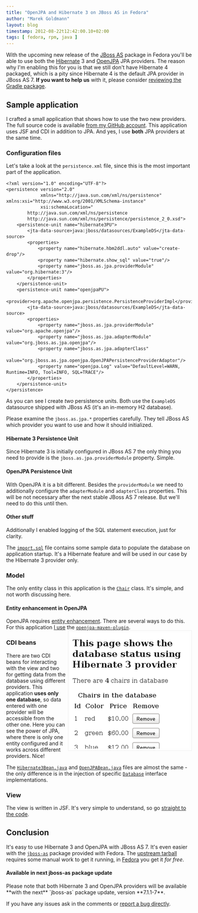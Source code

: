 ```yaml
---
title: "OpenJPA and Hibernate 3 on JBoss AS in Fedora"
author: "Marek Goldmann"
layout: blog
timestamp: 2012-08-22t12:42:00.10+02:00
tags: [ fedora, rpm, java ]
---
```


With the upcoming new release of the [JBoss AS](http://www.jboss.org/as7) package in Fedora you'll be able to use both the [Hibernate](http://www.hibernate.org/) 3 and [OpenJPA](http://openjpa.apache.org/) JPA providers. The reason why I'm enabling this for you is that we still don't have Hibernate 4 packaged, which is a pity since Hibernate 4 is the default JPA provider in JBoss AS 7. **If you want to help us** with it, please consider [reviewing the Gradle package](https://bugzilla.redhat.com/show_bug.cgi?id=809950).

## Sample application

I crafted a small application that shows how to use the two new providers. The full source code is available [from my GitHub account](https://github.com/goldmann/jboss-as-hibernate3-openjpa). This application uses JSF and CDI in addition to JPA. And yes, I use **both** JPA providers at the same time.

### Configuration files

Let's take a look at the `persistence.xml` file, since this is the most important part of the application.

    <?xml version="1.0" encoding="UTF-8"?>
    <persistence version="2.0"
                 xmlns="http://java.sun.com/xml/ns/persistence" xmlns:xsi="http://www.w3.org/2001/XMLSchema-instance"
                 xsi:schemaLocation="
            http://java.sun.com/xml/ns/persistence
            http://java.sun.com/xml/ns/persistence/persistence_2_0.xsd">
        <persistence-unit name="hibernate3PU">
            <jta-data-source>java:jboss/datasources/ExampleDS</jta-data-source>
            <properties>
                <property name="hibernate.hbm2ddl.auto" value="create-drop"/>
                <property name="hibernate.show_sql" value="true"/>
                <property name="jboss.as.jpa.providerModule" value="org.hibernate:3"/>
            </properties>
        </persistence-unit>
        <persistence-unit name="openjpaPU">
            <provider>org.apache.openjpa.persistence.PersistenceProviderImpl</provider>
            <jta-data-source>java:jboss/datasources/ExampleDS</jta-data-source>
            <properties>
                <property name="jboss.as.jpa.providerModule" value="org.apache.openjpa"/>
                <property name="jboss.as.jpa.adapterModule" value="org.jboss.as.jpa.openjpa"/>
                <property name="jboss.as.jpa.adapterClass"
                          value="org.jboss.as.jpa.openjpa.OpenJPAPersistenceProviderAdaptor"/>
                <property name="openjpa.Log" value="DefaultLevel=WARN, Runtime=INFO, Tool=INFO, SQL=TRACE"/>
            </properties>
        </persistence-unit>
    </persistence>

As you can see I create *two* persistence units. Both use the `ExampleDS` datasource shipped with JBoss AS (it's an in-memory H2 database).

Please examine the `jboss.as.jpa.*` properties carefully. They tell JBoss AS which provider you want to use and how it should initialized.

#### Hibernate 3 Persistence Unit

Since Hibernate 3 is initially configured in JBoss AS 7 the only thing you need to provide is the `jboss.as.jpa.providerModule` property. Simple.

#### OpenJPA Persistence Unit

With OpenJPA it is a bit different. Besides the `providerModule` we need to additionally configure the `adapterModule` and `adapterClass` properties. This will be not necessary after the next stable JBoss AS 7 release. But we'll need to do this until then.

#### Other stuff

Additionally I enabled logging of the SQL statement execution, just for clarity.

The [`import.sql`](https://github.com/goldmann/jboss-as-hibernate3-openjpa/blob/master/src/main/resources/import.sql) file contains some sample data to populate the database on application startup. It's a Hibernate feature and will be used in our case by the Hibernate 3 provider only.

### Model

The only entity class in this application is the [`Chair`](https://github.com/goldmann/jboss-as-hibernate3-openjpa/blob/master/src/main/java/pl/goldmann/as7/model/Chair.java) class. It's simple, and not worth discussing here.
 
<div class="alert alert-info"><h4>Entity enhancement in OpenJPA</h4>OpenJPA requires <a href="http://openjpa.apache.org/entity-enhancement.html">entity enhancement</a>. There are several ways to do this. For this application <a href="https://github.com/goldmann/jboss-as-hibernate3-openjpa/blob/master/pom.xml#L171">I use</a> the <a href="http://openjpa.apache.org/enhancement-with-maven.html"><code>openjpa-maven-plugin</code></a>.</div>

<img style="float:right; border: 1px solid #eee; padding: 5px; margin-left: 5px;" alt="Hibernate 3 in action" title="Hibernate 3 in action" src="/images/hibernate3-jpa-application.png" />

### CDI beans

There are two CDI beans for interacting with the view and two for getting data from the database using different providers. This application **uses only one database**, so data entered with one provider will be accessible from the other one. Here you can see the power of JPA, where there is only one entity configured and it works across different providers. Nice!

The [`Hibernate3Bean.java`](https://github.com/goldmann/jboss-as-hibernate3-openjpa/blob/master/src/main/java/pl/goldmann/as7/bean/impl/Hibernate3Bean.java) and [`OpenJPABean.java`](https://github.com/goldmann/jboss-as-hibernate3-openjpa/blob/master/src/main/java/pl/goldmann/as7/bean/impl/OpenJPABean.java) files are almost the same - the only difference is in the injection of specific [`Database`](https://github.com/goldmann/jboss-as-hibernate3-openjpa/blob/master/src/main/java/pl/goldmann/as7/jpa/Database.java) interface implementations.

### View

The view is written in JSF. It's very simple to understand, so go [straight to the code](https://github.com/goldmann/jboss-as-hibernate3-openjpa/tree/master/src/main/webapp).

## Conclusion

It's easy to use Hibernate 3 and OpenJPA with JBoss AS 7. It's even easier with the [`jboss-as`](https://apps.fedoraproject.org/packages/jboss-as) package provided with Fedora. The [upstream tarball](http://www.jboss.org/jbossas/downloads) requires some manual work to get it running, in [Fedora](https://fedoraproject.org/) you get it _for free_.

 <div class="alert alert-info"><h4>Available in next jboss-as package update</h4>Please note that both Hibernate 3 and OpenJPA providers will be available **with the next** `jboss-as` package update, version **7.1.1-7**.</div>

If you have any issues ask in the comments or [report a bug directly](https://bugzilla.redhat.com/enter_bug.cgi?product=Fedora&component=jboss-as).


